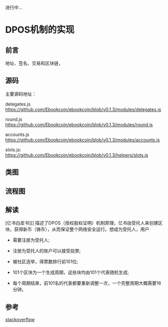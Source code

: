 进行中...

# DPOS机制的实现

## 前言

地址、签名、交易和区块链，

## 源码

主要源码地址：

delegates.js https://github.com/Ebookcoin/ebookcoin/blob/v0.1.3/modules/delegates.js

round.js https://github.com/Ebookcoin/ebookcoin/blob/v0.1.3/modules/round.js

accounts.js https://github.com/Ebookcoin/ebookcoin/blob/v0.1.3/modules/accounts.js

slots.js: https://github.com/Ebookcoin/ebookcoin/blob/v0.1.3/helpers/slots.js

## 类图

## 流程图

## 解读

[亿书白皮书][] 描述了DPOS（授权股权证明）机制原理，亿书由受托人来创建区块，获得新币（铸币），从而保证整个网络安全运行。想成为受托人，用户

- 需要注册为受托人;
- 注册为受托人的账户可以接受投票;
- 被社区选举，得票数排行前101位;

- 101个区块为一个生成周期，这些块均由101个代表随机生成;
- 每个周期结束，前101名的代表都要重新调整一次，一个完整周期大概需要16分钟。


## 参考

[stackoverflow](http://stackoverflow.com/questions/17502948/nexttick-vs-setimmediate-visual-explanation)
